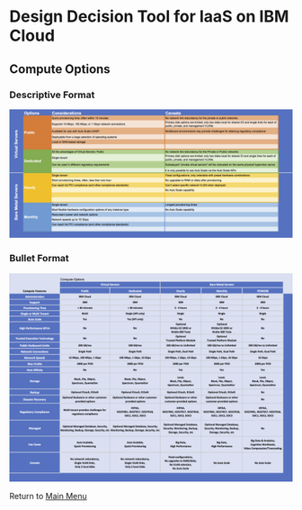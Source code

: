# Design Decision Tool for IaaS on IBM Cloud

## Compute Options

### Descriptive Format
![Descriptive Format](/images/rainbow_tool_compute.png)

### Bullet Format
![Bullet Format](/images/express_tool_compute.png)

Return to [Main Menu](README.md)
